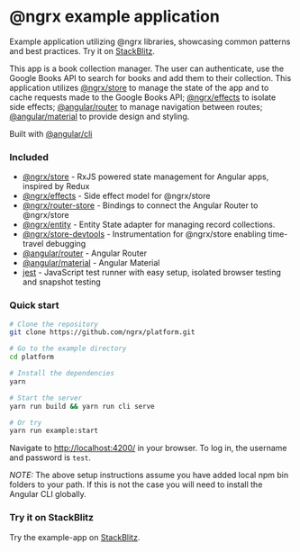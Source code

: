 # @ngrx example application

Example application utilizing @ngrx libraries, showcasing common patterns and best practices. Try it on [StackBlitz](https://ngrx.github.io/platform/stackblitz.html).

This app is a book collection manager. The user can authenticate, use the Google Books API to search for
books and add them to their collection. This application utilizes [@ngrx/store](https://ngrx.io/guide/store) to manage
the state of the app and to cache requests made to the Google Books API;
[@ngrx/effects](https://ngrx.io/guide/effects) to isolate side effects; [@angular/router](https://github.com/angular/angular) to manage navigation between routes; [@angular/material](https://github.com/angular/material2) to provide design and styling.

Built with [@angular/cli](https://github.com/angular/angular-cli)

### Included

- [@ngrx/store](https://ngrx.io/guide/store) - RxJS powered state management for Angular apps, inspired by Redux
- [@ngrx/effects](https://ngrx.io/guide/effects) - Side effect model for @ngrx/store
- [@ngrx/router-store](https://ngrx.io/guide/router-store) - Bindings to connect the Angular Router to @ngrx/store
- [@ngrx/entity](https://ngrx.io/guide/entity) - Entity State adapter for managing record collections.
- [@ngrx/store-devtools](https://ngrx.io/guide/store-devtools) - Instrumentation for @ngrx/store enabling time-travel debugging
- [@angular/router](https://github.com/angular/angular) - Angular Router
- [@angular/material](https://github.com/angular/material2) - Angular Material
- [jest](https://facebook.github.io/jest/) - JavaScript test runner with easy setup, isolated browser testing and snapshot testing

### Quick start

```bash
# Clone the repository
git clone https://github.com/ngrx/platform.git

# Go to the example directory
cd platform

# Install the dependencies
yarn

# Start the server
yarn run build && yarn run cli serve

# Or try
yarn run example:start
```

Navigate to [http://localhost:4200/](http://localhost:4200/) in your browser. To log in, the username and password is `test`.

_NOTE:_ The above setup instructions assume you have added local npm bin folders to your path.
If this is not the case you will need to install the Angular CLI globally.

### Try it on StackBlitz

Try the example-app on [StackBlitz](https://ngrx.github.io/platform/stackblitz.html).
